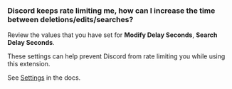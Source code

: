 ### Discord keeps rate limiting me, how can I increase the time between deletions/edits/searches?

Review the values that you have set for **Modify Delay Seconds**, **Search Delay Seconds**. 

These settings can help prevent Discord from rate limiting you while using this extension.

See [Settings](https://github.com/prathercc/discrub-ext/blob/development/docs/settings.md) in the docs.
